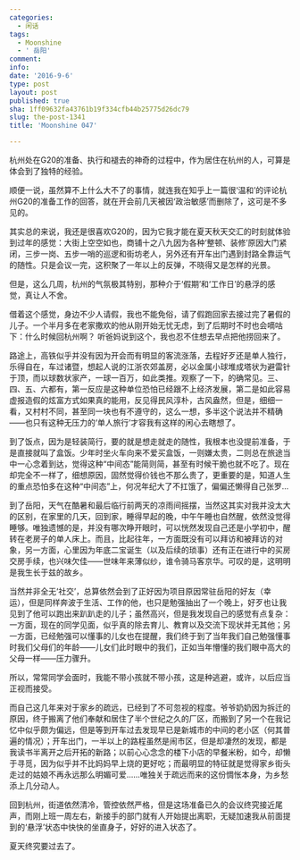```yaml
---
categories:
  - 闲话
tags:
  - Moonshine
  - ' 岳阳'
comment: 
info: 
date: '2016-9-6'
type: post
layout: post
published: true
sha: 1ff09632fa43761b19f334cfb44b25775d26dc79
slug: the-post-1341
title: 'Moonshine 047'

---
```





杭州处在G20的准备、执行和褪去的神奇的过程中，作为居住在杭州的人，可算是体会到了独特的经验。

顺便一说，虽然算不上什么大不了的事情，就连我在知乎上一篇很‘温和’的评论杭州G20的准备工作的回答，就在开会前几天被因‘政治敏感’而删除了，这可是不多见的。

其实总的来说，我还是很喜欢G20的，因为它我才能在夏天秋天交汇的时刻就体验到过年的感觉：大街上空空如也，商铺十之八九因为各种‘整顿、装修’原因大门紧闭，三步一岗、五步一哨的巡逻和街坊老人，另外还有开车出门遇到封路全靠运气的随性。只是会议一完，这积聚了一年以上的反弹，不晓得又是怎样的光景。

但是，这么几周，杭州的气氛极其特别，那种介于‘假期’和‘工作日’的悬浮的感觉，真让人不舍。


借着这个感觉，身边不少人请假，我也不能免俗，请了假跑回家去接过完了暑假的儿子。一个半月多在老家撒欢的他从刚开始无忧无虑，到了后期时不时也会嘀咕下：什么时候回杭州啊？ 听爸妈说到这个，我也忍不住想去早点把他捞回来了。

路途上，高铁似乎并没有因为开会而有明显的客流涨落，去程好歹还是单人独行，乐得自在，车过诸暨，想起人说的江浙农郊盖房，必以金属小球堆成塔状为避雷针于顶，而以球数状家产，一球一百万，如此类推。观察了一下，的确常见。三、四、五、六都有，第一反应是这种单位恐怕已经跟不上经济发展，第二是如此容易虚报造假的炫富方式如果真的能用，反见得民风淳朴，古风盎然，但是，细细一看，又村村不同，甚至同一块也有不遵守的，这么一想，多半这个说法并不精确——也只有这种无压力的‘单人旅行’才容我有这样的闲心去瞎想了。

到了饭点，因为是轻装简行，要的就是想走就走的随性，我根本也没提前准备，于是直接就叫了盒饭。少年时坐火车向来不爱买盒饭，一则嫌太贵，二则总在旅途当中一心念着到达，觉得这种“中间态”能简则简，甚至有时候干脆也就不吃了。现在却完全不一样了，细想原因，固然觉得价钱也不那么贵了，更重要的是，知道人生的重点恐怕多在这种“中间态”上，何况年纪大了不扛饿了，偏偏还懒得自己张罗…


到了岳阳，天气在酷暑和最后临行前两天的凉雨间摇摆，当然这其实对我并没太大的区别，在家里的几天，回到家，睡得早起的晚，中午午睡也自然醒，依然没觉得睡够。唯独遗憾的是，并没有哪次睁开眼时，可以恍然发现自己还是小学初中，醒转在老房子的单人床上。而且，比起往年，一方面既没有可以拜访和被拜访的对象，另一方面，心里因为年底二宝诞生（以及后续的琐事）还有正在进行中的买房交房手续，也兴味欠佳——世味年来薄似纱，谁令骑马客京华。可叹的是，这明明是我生长于兹的故乡。

当然并非全无‘社交’，总算依然会到了正好因为项目原因常驻岳阳的好友（幸运），但是同样奔波于生活、工作的他，也只是勉强抽出了一个晚上，好歹也让我见到了他可以跑出来趴趴走的儿子；虽然高兴，但是我发现自己的感觉有点复杂：一方面，现在的同学见面，似乎真的除去育儿、教育以及交流下现状并无其他；另一方面，已经勉强可以懂事的儿女也在提醒，我们终于到了当年我们自己勉强懂事时我们父母们的年龄——儿女们此时眼中的我们，正如当年懵懂的我们眼中高大的父母一样——压力骤升。

所以，常常同学会面时，我能不带小孩就不带小孩，这是种逃避，或许，以后应当正视而接受。

而自己这几年来对于家乡的疏远，已经到了不可忽视的程度。爷爷奶奶因为拆迁的原因，终于搬离了他们奉献和居住了半个世纪之久的厂区，而搬到了另一个在我记忆中似乎颇为偏远，但是等到开车过去发现早已是新城市的中间的老小区（何其普遍的情况）；开车出门，一半以上的路程虽然是闹市区，但是却凄然的发现，都是我读书半离开之后开拓的新路；以前心心念念的楼下小店的早餐米粉，如今，却懒于寻觅，因为似乎并不比妈妈早上烧的更好吃；而最明显的特征就是觉得家乡街头走过的姑娘不再永远那么明媚可爱……唯独关于疏远而来的这份惆怅本身，为乡愁添上几分动人。

回到杭州，街道依然清冷，管控依然严格，但是这场准备已久的会议终究接近尾声，而刚上班一周左右，新接手的部门就有人开始提出离职，无疑加速我从前面提到的‘悬浮’状态中快快的坐直身子，好好的进入状态了。

夏天终究要过去了。




